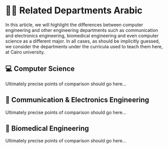 # 🤝🏻 Related Departments Arabic

In this article, we will highlight the differences between computer engineering and other engineering departments such as communication and electronics engineering, biomedical engineering and even computer science as a different major. In all cases, as should be implicitly guessed, we consider the departments under the curricula used to teach them here, at Cairo university.

## 💻 Computer Science

Ultimately precise points of comparison should go here...

## 📡 Communication & Electronics Engineering

Ultimately precise points of comparison should go here...


## 🧬 Biomedical Engineering

Ultimately precise points of comparison should go here...
